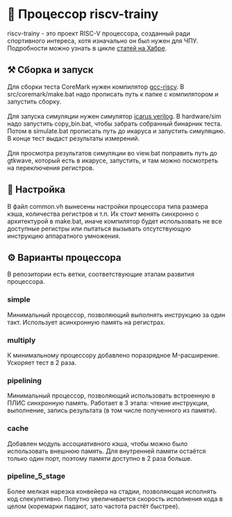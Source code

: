 # 🚂 Процессор riscv-trainy
riscv-trainy - это проект RISC-V процессора, созданный ради спортивного интереса, хотя изначально он был нужен для ЧПУ. Подробности можно узнать в цикле [статей на Хабре](https://habr.com/ru/articles/909700/).

## ⚒️ Сборка и запуск
Для сборки теста CoreMark нужен компилятор [gcc-riscv](https://github.com/xpack-dev-tools/riscv-none-elf-gcc-xpack/releases). В src/coremark/make.bat надо прописать путь к папке с компилятором и запустить сборку.<br><br>
Для запуска симуляции нужен симулятор [icarus verilog](https://bleyer.org/icarus/). В hardware/sim надо запустить copy_bin.bat, чтобы забрать собранный бинарник теста. Потом в simulate.bat прописать путь до икаруса и запустить симуляцию. В конце тест выдаст результаты измерений.<br><br>
Для просмотра результатов симуляции во view.bat поправить путь до gtkwave, который есть в икарусе, запустить, и там можно посмотреть на переключения регистров.

## 🔧 Настройка
В файл common.vh вынесены настройки процессора типа размера кэша, количества регистров и т.п. Их стоит менять синхронно с архитектурой в make.bat, иначе компилятор будет использовать не все доступные регистры или пытаться вызывать отсутствующую инструкцию аппаратного умножения.

## ⚙️ Варианты процессора
В репозитории есть ветки, соответствующие этапам развития процессора.

### simple
Минимальный процессор, позволяющий выполнять инструкцию за один такт. Использует асинхронную память на регистрах.

### multiply
К минимальному процессору добавлено поразрядное M-расширение. Ускоряет тест в 2 раза.

### pipelining
Минимальный процессор, позволяющий использовать встроенную в ПЛИС синхронную память. Работает в 3 этапа: чтение инструкции, выполнение, запись результата (в том числе полученного из памяти).

### cache
Добавлен модуль ассоциативного кэша, чтобы можно было использовать внешнюю память. Для внутренней памяти остаётся только один порт, поэтому памяти доступно в 2 раза больше.

### pipeline_5_stage
Более мелкая нарезка конвейера на стадии, позволяющая исполнять код спекулятивно. Попутно увеличивается скорость исполнения кода в целом (коремарки падают, зато частота растёт быстрее).
